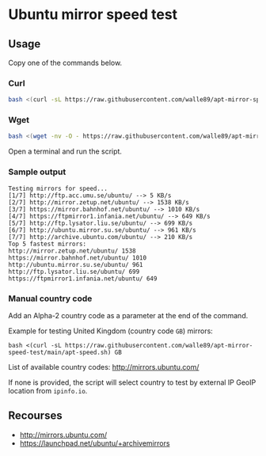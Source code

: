 # Ubuntu mirror speed test

## Usage

Copy one of the commands below.

### Curl

```bash
bash <(curl -sL https://raw.githubusercontent.com/walle89/apt-mirror-speed-test/main/apt-speed.sh)
```

### Wget

```bash
bash <(wget -nv -O - https://raw.githubusercontent.com/walle89/apt-mirror-speed-test/main/apt-speed.sh)
```

Open a terminal and run the script.

### Sample output
```
Testing mirrors for speed...
[1/7] http://ftp.acc.umu.se/ubuntu/ --> 5 KB/s
[2/7] http://mirror.zetup.net/ubuntu/ --> 1538 KB/s
[3/7] https://mirror.bahnhof.net/ubuntu/ --> 1010 KB/s
[4/7] https://ftpmirror1.infania.net/ubuntu/ --> 649 KB/s
[5/7] http://ftp.lysator.liu.se/ubuntu/ --> 699 KB/s
[6/7] http://ubuntu.mirror.su.se/ubuntu/ --> 961 KB/s
[7/7] http://archive.ubuntu.com/ubuntu/ --> 210 KB/s
Top 5 fastest mirrors:
http://mirror.zetup.net/ubuntu/ 1538
https://mirror.bahnhof.net/ubuntu/ 1010
http://ubuntu.mirror.su.se/ubuntu/ 961
http://ftp.lysator.liu.se/ubuntu/ 699
https://ftpmirror1.infania.net/ubuntu/ 649
```

### Manual country code

Add an Alpha-2 country code as a parameter at the end of the command. 

Example for testing United Kingdom (country code `GB`) mirrors:

`bash <(curl -sL https://raw.githubusercontent.com/walle89/apt-mirror-speed-test/main/apt-speed.sh) GB`

List of available country codes: http://mirrors.ubuntu.com/

If none is provided, the script will select country to test by external IP GeoIP location from `ipinfo.io`.

## Recourses

- http://mirrors.ubuntu.com/
- https://launchpad.net/ubuntu/+archivemirrors
